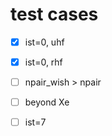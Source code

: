 # test cases

- [x] ist=0, uhf
- [x] ist=0, rhf
- [ ] npair_wish > npair
- [ ] beyond Xe
- [ ] ist=7

